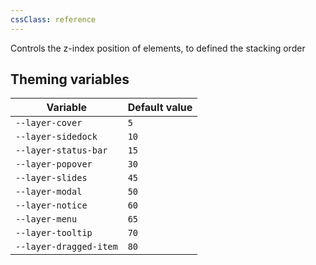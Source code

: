 ```yaml
---
cssClass: reference
---
```


Controls the z-index position of elements, to defined the stacking order

## Theming variables

| Variable               | Default value |
| ---------------------- | ------------- |
| `--layer-cover`        | `5`           |
| `--layer-sidedock`     | `10`          |
| `--layer-status-bar`   | `15`          |
| `--layer-popover`      | `30`          |
| `--layer-slides`       | `45`          |
| `--layer-modal`        | `50`          |
| `--layer-notice`       | `60`          |
| `--layer-menu`         | `65`          |
| `--layer-tooltip`      | `70`          |
| `--layer-dragged-item` | `80`          |
